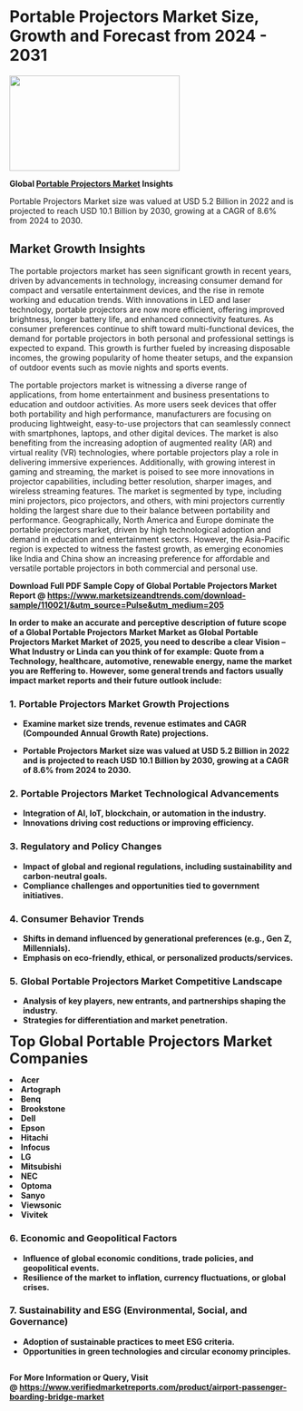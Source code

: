 <H1>Portable Projectors Market Size, Growth and Forecast from 2024 - 2031</H1><img class="aligncenter size-medium wp-image-584254" src="https://thirdeyenews.in/wp-content/uploads/2024/09/Global-Market-Research-300x168.jpeg" alt="" width="300" height="168" /><p><strong>Global&nbsp;<a href="https://www.marketsizeandtrends.com/download-sample/110021/&amp;utm_source=Pulse&amp;utm_medium=205">Portable Projectors Market</a> Insights</strong></p><p>Portable Projectors Market size was valued at USD 5.2 Billion in 2022 and is projected to reach USD 10.1 Billion by 2030, growing at a CAGR of 8.6% from 2024 to 2030.</p><p><h2>Market Growth Insights</h2> <p>The portable projectors market has seen significant growth in recent years, driven by advancements in technology, increasing consumer demand for compact and versatile entertainment devices, and the rise in remote working and education trends. With innovations in LED and laser technology, portable projectors are now more efficient, offering improved brightness, longer battery life, and enhanced connectivity features. As consumer preferences continue to shift toward multi-functional devices, the demand for portable projectors in both personal and professional settings is expected to expand. This growth is further fueled by increasing disposable incomes, the growing popularity of home theater setups, and the expansion of outdoor events such as movie nights and sports events.</p> <p><strong></strong></p> <p>The portable projectors market is witnessing a diverse range of applications, from home entertainment and business presentations to education and outdoor activities. As more users seek devices that offer both portability and high performance, manufacturers are focusing on producing lightweight, easy-to-use projectors that can seamlessly connect with smartphones, laptops, and other digital devices. The market is also benefiting from the increasing adoption of augmented reality (AR) and virtual reality (VR) technologies, where portable projectors play a role in delivering immersive experiences. Additionally, with growing interest in gaming and streaming, the market is poised to see more innovations in projector capabilities, including better resolution, sharper images, and wireless streaming features. The market is segmented by type, including mini projectors, pico projectors, and others, with mini projectors currently holding the largest share due to their balance between portability and performance. Geographically, North America and Europe dominate the portable projectors market, driven by high technological adoption and demand in education and entertainment sectors. However, the Asia-Pacific region is expected to witness the fastest growth, as emerging economies like India and China show an increasing preference for affordable and versatile portable projectors in both commercial and personal use. <p><strong></p><p><span class=""><strong>Download Full PDF Sample Copy of Global Portable Projectors Market Report</strong> @ <a href="https://www.marketsizeandtrends.com/download-sample/110021/&amp;utm_source=Pulse&amp;utm_medium=205" target="_blank">https://www.marketsizeandtrends.com/download-sample/110021/&amp;utm_source=Pulse&amp;utm_medium=205</a></span></p><p>In order to make an accurate and perceptive description of future scope of a Global&nbsp;Portable Projectors Market Market as Global&nbsp;Portable Projectors Market Market of 2025, you need to describe a clear Vision &ndash; What Industry or Linda can you think of for example: Quote from a Technology, healthcare, automotive, renewable energy, name the market you are Reffering to. However, some general trends and factors usually impact market reports and their future outlook include:</p><h3>1.&nbsp;<strong>Portable Projectors Market Growth Projections</strong></h3><ul><li>Examine market size trends, revenue estimates and CAGR (Compounded Annual Growth Rate) projections.</li><li><p>Portable Projectors Market size was valued at USD 5.2 Billion in 2022 and is projected to reach USD 10.1 Billion by 2030, growing at a CAGR of 8.6% from 2024 to 2030.</p></li></ul><h3>2.&nbsp;<strong>Portable Projectors Market Technological Advancements</strong></h3><ul><li>Integration of AI, IoT, blockchain, or automation in the industry.</li><li>Innovations driving cost reductions or improving efficiency.</li></ul><h3>3.&nbsp;<strong>Regulatory and Policy Changes</strong></h3><ul><li>Impact of global and regional regulations, including sustainability and carbon-neutral goals.</li><li>Compliance challenges and opportunities tied to government initiatives.</li></ul><h3>4.&nbsp;<strong>Consumer Behavior Trends</strong></h3><ul><li>Shifts in demand influenced by generational preferences (e.g., Gen Z, Millennials).</li><li>Emphasis on eco-friendly, ethical, or personalized products/services.</li></ul><h3>5.&nbsp;<strong>Global Portable Projectors Market Competitive Landscape</strong></h3><ul><li>Analysis of key players, new entrants, and partnerships shaping the industry.</li><li>Strategies for differentiation and market penetration.</li></ul><p data-pm-slice="1 1 []"><span style="color: inherit; font-family: inherit; font-size: 25px;">Top Global Portable Projectors Market Companies</span></p><div class="" data-test-id=""><p><li>Acer</li><li> Artograph</li><li> Benq</li><li> Brookstone</li><li> Dell</li><li> Epson</li><li> Hitachi</li><li> Infocus</li><li> LG</li><li> Mitsubishi</li><li> NEC</li><li> Optoma</li><li> Sanyo</li><li> Viewsonic</li><li> Vivitek</li></p></div><h3>6.&nbsp;<strong>Economic and Geopolitical Factors</strong></h3><ul><li>Influence of global economic conditions, trade policies, and geopolitical events.</li><li>Resilience of the market to inflation, currency fluctuations, or global crises.</li></ul><h3>7.&nbsp;<strong>Sustainability and ESG (Environmental, Social, and Governance)</strong></h3><ul><li>Adoption of sustainable practices to meet ESG criteria.</li><li>Opportunities in green technologies and circular economy principles.</li></ul><h2><strong style="font-size: 14px;">For More Information or Query, Visit @&nbsp;</strong><a style="background-color: #ffffff; font-size: 14px;" href="https://www.marketsizeandtrends.com/report/portable-projectors-market/" target="_blank">https://www.verifiedmarketreports.com/product/airport-passenger-boarding-bridge-market</a></h2>

